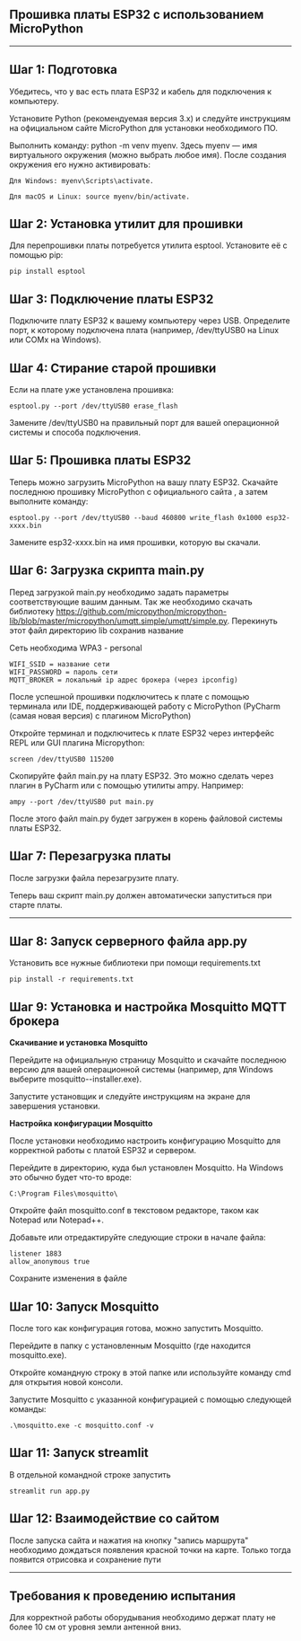 
Прошивка платы ESP32 с использованием MicroPython
-----
-----
Шаг 1: Подготовка
-----

Убедитесь, что у вас есть плата ESP32 и кабель для подключения к компьютеру.

Установите Python (рекомендуемая версия 3.x) и следуйте инструкциям на официальном сайте MicroPython
 для установки необходимого ПО.

Выполнить команду: python -m venv myenv. Здесь myenv — имя виртуального окружения (можно выбрать любое имя).
После создания окружения его нужно активировать:
```
Для Windows: myenv\Scripts\activate.

Для macOS и Linux: source myenv/bin/activate.
```
Шаг 2: Установка утилит для прошивки
-----
Для перепрошивки платы потребуется утилита esptool. Установите её с помощью pip:
```
pip install esptool
```
Шаг 3: Подключение платы ESP32
-----
Подключите плату ESP32 к вашему компьютеру через USB. Определите порт, к которому подключена плата (например, /dev/ttyUSB0 на Linux или COMx на Windows).

Шаг 4: Стирание старой прошивки 
-----
Если на плате уже установлена прошивка:
```
esptool.py --port /dev/ttyUSB0 erase_flash
```

Замените /dev/ttyUSB0 на правильный порт для вашей операционной системы и способа подключения.

Шаг 5: Прошивка платы ESP32
-----

Теперь можно загрузить MicroPython на вашу плату ESP32. Скачайте последнюю прошивку MicroPython с официального сайта
, а затем выполните команду:
```
esptool.py --port /dev/ttyUSB0 --baud 460800 write_flash 0x1000 esp32-xxxx.bin
```

Замените esp32-xxxx.bin на имя прошивки, которую вы скачали.

Шаг 6: Загрузка скрипта main.py
-----
Перед загрузкой main.py необходимо задать параметры соответствующие вашим данным. Так же необходимо скачать библиотеку https://github.com/micropython/micropython-lib/blob/master/micropython/umqtt.simple/umqtt/simple.py. Перекинуть этот файл директорию lib сохранив название

Сеть необходима WPA3 - personal
~~~
WIFI_SSID = название сети
WIFI_PASSWORD = пароль сети
MQTT_BROKER = локальный ip адрес брокера (через ipconfig)
~~~

После успешной прошивки подключитесь к плате с помощью терминала или IDE, поддерживающей работу с MicroPython (PyCharm (самая новая версия) с плагином MicroPython)

Откройте терминал и подключитесь к плате ESP32 через интерфейс REPL или GUI плагина Micropython:
```
screen /dev/ttyUSB0 115200
```

Скопируйте файл main.py на плату ESP32. Это можно сделать через плагин в PyCharm или с помощью утилиты ampy. Например:
```
ampy --port /dev/ttyUSB0 put main.py
```

После этого файл main.py будет загружен в корень файловой системы платы ESP32.

Шаг 7: Перезагрузка платы
-----
После загрузки файла перезагрузите плату.

Теперь ваш скрипт main.py должен автоматически запуститься при старте платы.

---
Шаг 8: Запуск серверного файла app.py
---
Установить все нужные библиотеки при помощи requirements.txt
```
pip install -r requirements.txt
```

Шаг 9: Установка и настройка Mosquitto MQTT брокера
---
**Скачивание и установка Mosquitto**

Перейдите на официальную страницу Mosquitto
 и скачайте последнюю версию для вашей операционной системы (например, для Windows выберите mosquitto-<version>-installer.exe).

Запустите установщик и следуйте инструкциям на экране для завершения установки.

**Настройка конфигурации Mosquitto**

После установки необходимо настроить конфигурацию Mosquitto для корректной работы с платой ESP32 и сервером.

Перейдите в директорию, куда был установлен Mosquitto. На Windows это обычно будет что-то вроде:

~~~
C:\Program Files\mosquitto\
~~~

Откройте файл mosquitto.conf в текстовом редакторе, таком как Notepad или Notepad++.

Добавьте или отредактируйте следующие строки в начале файла:
```
listener 1883
allow_anonymous true
```
Сохраните изменения в файле

Шаг 10: Запуск Mosquitto
---
После того как конфигурация готова, можно запустить Mosquitto.

Перейдите в папку с установленным Mosquitto (где находится mosquitto.exe).

Откройте командную строку в этой папке или используйте команду cmd для открытия новой консоли.

Запустите Mosquitto с указанной конфигурацией с помощью следующей команды:

~~~
.\mosquitto.exe -c mosquitto.conf -v
~~~

Шаг 11: Запуск streamlit
---
В отдельной командной строке запустить 
```
streamlit run app.py
```

Шаг 12: Взаимодействие со сайтом
---
После запуска сайта и нажатия на кнопку "запись маршрута" необходимо дождаться появления красной точки на карте. Только тогда появится отрисовка и сохранение пути 

----
Требования к проведению испытания
---
Для корректной работы оборудывания необходимо держат плату не более 10 см от уровня земли антенной вниз.  